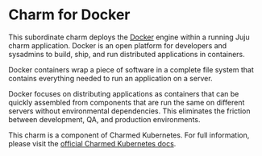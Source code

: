 # Charm for Docker

This subordinate charm deploys the [Docker](http://docker.com) engine within
a running Juju charm application. Docker is an open platform for developers
and sysadmins to build, ship, and run distributed applications in containers.

Docker containers wrap a piece of software in a complete file system that
contains everything needed to run an application on a server.

Docker focuses on distributing applications as containers that can be quickly
assembled from components that are run the same on different servers without
environmental dependencies. This eliminates the friction between development,
QA, and production environments.

This charm is a component of Charmed Kubernetes. For full information,
please visit the [official Charmed Kubernetes docs](https://www.ubuntu.com/kubernetes/docs/charm-docker).
